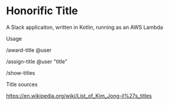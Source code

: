 # Honorific Title

A Slack applicaiton, written in Kotlin, running as an AWS Lambda

Usage

/award-title @user

/assign-title @user "title"

/show-titles



Title sources

https://en.wikipedia.org/wiki/List_of_Kim_Jong-il%27s_titles
